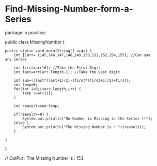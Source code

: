 # Find-Missing-Number-form-a-Series

package in.practice;

public class MissingNumber {

	public static void main(String[] args) {
		int []arr= {145,146,147,148,149,150,151,152,154,155}; //Can use any series
		
		int first=arr[0]; //Take the First Digit
		int last=arr[arr.length-1]; //Take the Last digit
		
		int sum=((last*(last+1)/2)-(first*(first+1)/2)+first);
		int temp=0;
		for(int i=0;i<arr.length;i++) {
			temp +=arr[i];
		}
		
		int reasult=sum-temp;
		
		if(reasult==0) {
			System.out.println("No Number is Missing in the Series !!");
		}else {
			System.out.println("The Missing Number is : "+(reasult));
		}

	}

}

// OutPut : The Missing Number is : 153
